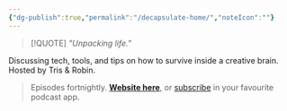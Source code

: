 ```yaml
---
{"dg-publish":true,"permalink":"/decapsulate-home/","noteIcon":""}
---
```



> [!QUOTE]
> _"Unpacking life."_

Discussing tech, tools, and tips on how to survive inside a creative brain. Hosted by Tris & Robin.

> Episodes fortnightly. **[Website here](https://decapsulate.com/)**, or [subscribe](https://decapsulate.com/subscribe/) in your favourite podcast app.
